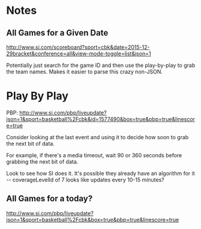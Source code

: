 # Notes

## All Games for a Given Date

http://www.si.com/scoreboard?sport=cbk&date=2015-12-29bracket&conference=all&view-mode-toggle=list&json=1

Potentially just search for the game ID and then use the play-by-play to grab the team names. Makes it easier to parse this crazy non-JSON.
    

# Play By Play

PBP: http://www.si.com/pbp/liveupdate?json=1&sport=basketball%2Fcbk&id=1577490&box=true&pbp=true&linescore=true

Consider looking at the last event and using it to decide how soon to grab the next bit of data.

For example, if there's a media timeout, wait 90 or 360 seconds before grabbing the next bit of data.

Look to see how SI does it. It's possible they already have an algorithm for it -- coverageLevelId of 7 looks like updates every 10-15 minutes?

## All Games for a today?

http://www.si.com/pbp/liveupdate?json=1&sport=basketball%2Fcbk&box=true&pbp=true&linescore=true